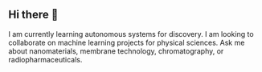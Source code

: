 ## Hi there 👋

I am currently learning autonomous systems for discovery.
I am looking to collaborate on machine learning projects for physical sciences. 
Ask me about nanomaterials, membrane technology, chromatography, or radiopharmaceuticals.

<!--
**h-atwal/h-atwal** is a ✨ _special_ ✨ repository because its `README.md` (this file) appears on your GitHub profile.
🌱 I’m currently learning autonomous systems for discovery.
👯 I’m looking to collaborate on machine learning projects in physical sciences
💬 Ask me about nanomaterials, membrane technology, chromatography, or radiopharmaceuticals.
😄 Pronouns: She/Her
⚡ Fun fact: I do ballet in my spare time 
-->
